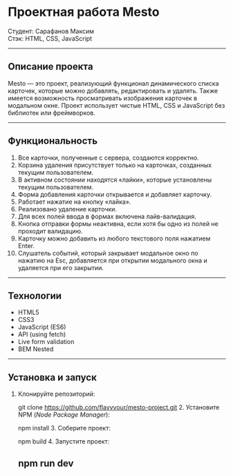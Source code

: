 # Проектная работа Mesto

Студент: Сарафанов Максим  
Стэк: HTML, CSS, JavaScript  

---

## Описание проекта

Mesto — это проект, реализующий функционал динамического списка карточек, которые можно добавлять, редактировать и удалять. Также имеется возможность просматривать изображения карточек в модальном окне. Проект использует чистые HTML, CSS и JavaScript без библиотек или фреймворков.

---

## Функциональность

1. Все карточки, полученные с сервера, создаются корректно.
2. Корзина удаления присутствует только на карточках, созданных текущим пользователем.
3. В активном состоянии находятся «лайки», которые установлены текущим пользователем.
4. Форма добавления карточки открывается и добавляет карточку.
5. Работает нажатие на кнопку «лайка».
6. Реализовано удаление карточки.
7. Для всех полей ввода в формах включена лайв-валидация.
8. Кнопка отправки формы неактивна, если хотя бы одно из полей не проходит валидацию.
9. Карточку можно добавить из любого текстового поля нажатием Enter.
10. Слушатель событий, который закрывает модальное окно по нажатию на Esc, добавляется при открытии модального окна и удаляется при его закрытии.

---

## Технологии

- HTML5
- CSS3
- JavaScript (ES6)
- API (using fetch)
- Live form validation
- BEM Nested

---

## Установка и запуск

1. Клонируйте репозиторий:

   
    git clone https://github.com/flavvvour/mesto-project.git
    2. Установите NPM (_Node Package Manager_):

   
    npm install
    3. Соберите проект:

   
    npm build
    4. Запустите проект:

   
    npm run dev
    ---

